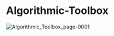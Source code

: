 # Algorithmic-Toolbox
![Algorithmic_Toolbox_page-0001](https://github.com/saini20/Algorithmic-Toolbox/assets/86351227/38fc9fe9-7139-44bb-aa84-41f9d49a317f)
